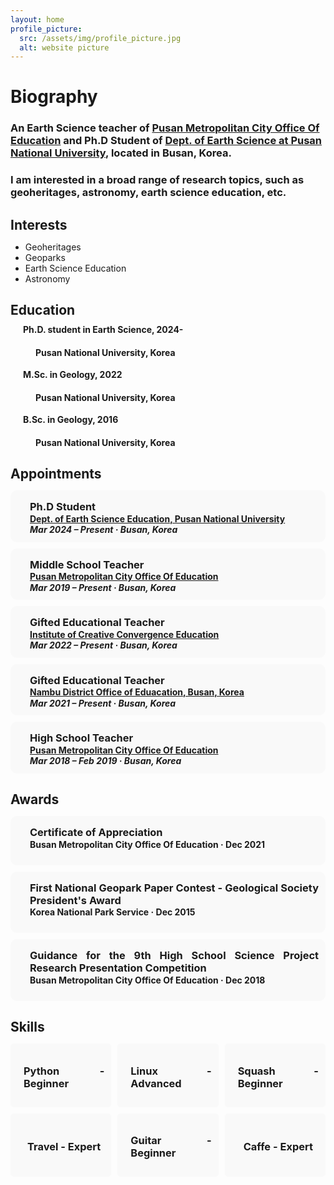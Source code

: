```yaml
---
layout: home
profile_picture:
  src: /assets/img/profile_picture.jpg
  alt: website picture
---
```


<p><strong><h1> Biography </h1></strong></p>

<p><h3>An Earth Science teacher of <a href="https://www.pen.go.kr/main/main.do">Pusan Metropolitan City Office Of Education</a> and Ph.D Student of <a href="https://earth.pusan.ac.kr/earth/index.do">Dept. of Earth Science at Pusan National University</a>, located in Busan, Korea.</h3></p>
<p><h3>I am interested in a broad range of research topics, such as geoheritages, astronomy, earth science education, etc.</h3></p>

<p><h2><strong> Interests</strong></h2></p>
<ul>
    <li>Geoheritages</li>
    <li>Geoparks</li>
    <li>Earth Science Education</li>
    <li>Astronomy</li>
</ul>


<html lang="en">
<head>
  <meta charset="UTF-8">
  <meta name="viewport" content="width=device-width, initial-scale=1.0">
  <title>My GitHub Page</title>
  <link rel="stylesheet" href="https://cdnjs.cloudflare.com/ajax/libs/font-awesome/6.0.0-beta3/css/all.min.css">
  <style>
    h2 {
      margin-bottom: 10px; /* 간격을 줄이기 위해 마진을 조절합니다 */
    }
    p {
      margin-top: 5px; /* 간격을 줄이기 위해 마진을 조절합니다 */
    }
  </style>
</head>
<body>
  <h2><strong>Education</strong></h2>
  <p style="margin-left: 20px; margin-bottom: 2px;"><i class="fas fa-graduation-cap"></i><strong> Ph.D. student in Earth Science, 2024-</strong></p>
  <h4><p style="margin-left: 40px; margin-top: 2px;">Pusan National University, Korea</p></h4>
  <p style="margin-left: 20px; margin-bottom: 2px;"><i class="fas fa-graduation-cap"></i><strong> M.Sc. in Geology, 2022 </strong></p>
  <h4><p style="margin-left: 40px; margin-top: 2px;">Pusan National University, Korea</p></h4>
  <p style="margin-left: 20px; margin-bottom: 2px;"><i class="fas fa-graduation-cap"></i><strong> B.Sc. in Geology, 2016 </strong></p>
  <h4><p style="margin-left: 40px; margin-top: 2px;">Pusan National University, Korea</p></h4>
  
</body>

<p><h2><strong> Appointments</strong></h2></p>
<html lang="en">
<head>
  <meta charset="UTF-8">
  <meta name="viewport" content="width=device-width, initial-scale=1.0">
  <link rel="stylesheet" href="https://cdnjs.cloudflare.com/ajax/libs/font-awesome/6.0.0-beta3/css/all.min.css">
  <style>
    .box {
      border: 1px solid transparent; /* 테두리 설정 */
      padding: 10px; /* 내부 여백 설정 */
      margin: 10px auto; /* 외부 여백 설정 */
      border-radius: 10px; /* 모서리 둥글게 설정 */
      background-color: #f9f9f9; /* 배경색 설정 */
      text-align: justify; /* 텍스트 가운데 정렬 */
    }
  </style>
</head>
<body>
  <div class="box">
    <h3 style="margin:0;"><p style="margin-left: 20px; margin-bottom: 0.5px;"><strong>Ph.D Student</strong></p></h3>
    <h4 style="margin:0;"><p style="margin-left: 20px; margin-top: 0.5px;margin-bottom: 0.5px;"><a href="https://earth.pusan.ac.kr/earth/index.do">Dept. of Earth Science Education, Pusan National University</a></p></h4>
    <h5 style="margin:0;"><p style="margin-left: 20px; margin-top: 0.5px; margin-bottom: 0.5px;">Mar 2024 – Present · Busan, Korea</p></h5>
  </div>
  
  <div class="box">
    <h3 style="margin:0;"><p style="margin-left: 20px; margin-bottom: 0.5px;"><strong>Middle School Teacher</strong></p></h3>
    <h4 style="margin:0;"><p style="margin-left: 20px; margin-top: 0.5px;margin-bottom: 0.5px;"><a href="https://www.pen.go.kr/main/main.do">Pusan Metropolitan City Office Of Education</a></p></h4>
     <h5 style="margin:0;"><p style="margin-left: 20px; margin-top: 0.5px; margin-bottom: 0.5px;">Mar 2019 – Present · Busan, Korea</p></h5>
  </div>
  
  <div class="box">
    <h3 style="margin:0;"><p style="margin-left: 20px; margin-bottom: 0.5px;"><strong>Gifted Educational Teacher</strong></p></h3>
    <h4 style="margin:0;"><p style="margin-left: 20px; margin-top: 0.5px;margin-bottom: 0.5px;"><a href="https://home.pen.go.kr/bicce/main.do">Institute of Creative Convergence Education</a></p></h4>
     <h5 style="margin:0;"><p style="margin-left: 20px; margin-top: 0.5px; margin-bottom: 0.5px;">Mar 2022 – Present · Busan, Korea</p></h5>
  </div>
  
  <div class="box">
    <h3 style="margin:0;"><p style="margin-left: 20px; margin-bottom: 0.5px;"><strong>Gifted Educational Teacher</strong></p></h3>
    <h4 style="margin:0;"><p style="margin-left: 20px; margin-top: 0.5px;margin-bottom: 0.5px;"><a href="https://home.pen.go.kr/nambu/na/ntt/selectNttList.do?mi=11930&bbsId=3863">Nambu District Office of Eduacation, Busan, Korea</a></p></h4>
     <h5 style="margin:0;"><p style="margin-left: 20px; margin-top: 0.5px; margin-bottom: 0.5px;">Mar 2021 – Present · Busan, Korea</p></h5>
  </div> 
  
  <div class="box">
    <h3 style="margin:0;"><p style="margin-left: 20px; margin-bottom: 0.5px;"><strong>High School Teacher</strong></p></h3>
    <h4 style="margin:0;"><p style="margin-left: 20px; margin-top: 0.5px;margin-bottom: 0.5px;"><a href="https://www.pen.go.kr/main/main.do">Pusan Metropolitan City Office Of Education</a></p></h4>
     <h5 style="margin:0;"><p style="margin-left: 20px; margin-top: 0.5px; margin-bottom: 0.5px;">Mar 2018 – Feb 2019 · Busan, Korea</p></h5>
  </div>
  
  
</body>
</html>



<p><h2><strong> Awards</strong></h2></p>
<html lang="en">
<head>
  <meta charset="UTF-8">
  <meta name="viewport" content="width=device-width, initial-scale=1.0">
  <title>Certificate Example</title>
  <link rel="stylesheet" href="https://cdnjs.cloudflare.com/ajax/libs/font-awesome/6.0.0-beta3/css/all.min.css">
  <style>
    .box {
      border: 1px solid transparent; /* 테두리 설정 */
      padding: 10px; /* 내부 여백 설정 */
      margin: 10px auto; /* 외부 여백 설정 */
      border-radius: 10px; /* 모서리 둥글게 설정 */
      background-color: #f9f9f9; /* 배경색 설정 */
      text-align: justify; /* 텍스트 가운데 정렬 */
    }
  </style>
</head>
<body>
  <div class="box">
    <h3 style="margin:0;"><p style="margin-left: 20px; margin-bottom: 0.5px;"><strong>Certificate of Appreciation</strong></p></h3>
    <h4 style="margin:0;"><p style="margin-left: 20px; margin-top: 0.5px;">Busan Metropolitan City Office Of Education · Dec 2021</p></h4>
  </div>
  <div class="box">
    <h3 style="margin:0;"><p style="margin-left: 20px; margin-bottom: 0.5px;"><strong>First National Geopark Paper Contest - Geological Society President's Award</strong></p></h3>
    <h4 style="margin:0;"><p style="margin-left: 20px; margin-top: 0.5px;">Korea National Park Service · Dec 2015</p></h4>
  </div>
   <div class="box">
    <h3 style="margin:0;"><p style="margin-left: 20px; margin-bottom: 0.5px;"><strong>Guidance for the 9th High School Science Project Research Presentation Competition</strong></p></h3>
    <h4 style="margin:0 auto;"><p style="margin-left: 20px; margin-top: 0.5px;">Busan Metropolitan City Office Of Education · Dec 2018</p></h4>
  </div>
  
</body>
</html>


<p><h2><strong> Skills</strong></h2></p>
<html lang="en">
<head>
  <meta charset="UTF-8">
  <meta name="viewport" content="width=device-width, initial-scale=1.0">
  <title>Skills Example</title>
  <link rel="stylesheet" href="https://cdnjs.cloudflare.com/ajax/libs/font-awesome/6.0.0-beta3/css/all.min.css">
  <style>
    .skills {
      display: flex; /* 플렉스 박스 설정 */
      flex-wrap: wrap; /* 줄 바꿈 설정 */
      gap: 10px; /* 항목 간격 설정 */
    }
    .skill-item {
      background-color: #f9f9f9; /* 배경색 설정 */
      border: 1px solid transparent; /* 테두리 설정 */
      border-radius: 5px; /* 모서리 둥글게 설정 */
      padding: 10px; /* 내부 여백 설정 */
      flex: 1 1 calc(33.333% - 20px); /* 항목 크기 설정 */
      box-sizing: border-box; /* 박스 크기 설정 */
      text-align: justify; /* 텍스트 가운데 정렬 */
      display: flex; /* 플렉스 박스 설정 */
      align-items: center; /* 아이템 가운데 정렬 */
      justify-content: center; /* 아이템 가운데 정렬 */
    }
    .skill-item i {
      margin-right: 10px; /* 아이콘 오른쪽 여백 설정 */
    }
  </style>
</head>
<body>
  <div class="skills">
    <div class="skill-item">
      <i class="fab fa-python"></i> 
      <h3>Python - Beginner</h3>
    </div>
    <div class="skill-item">
      <i class="fab fa-linux"></i> 
      <h3>Linux - Advanced</h3>
    </div>
    <div class="skill-item">
      <i class="fas fa-table-tennis"></i>
      <h3>Squash - Beginner</h3>
    </div>
    <div class="skill-item">
      <i class="fas fa-plane"></i>
      <h3>Travel - Expert</h3>
    </div>
    <div class="skill-item">
      <i class="fas fa-guitar"></i> 
      <h3>Guitar - Beginner</h3>
    </div>
    <div class="skill-item">
      <i class="fas fa-coffee"></i>
      <h3>Caffe - Expert</h3>
    </div>
 </div>
</body>
</html>


